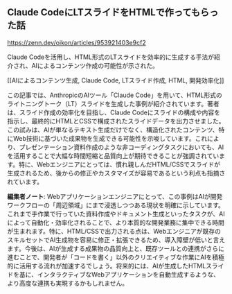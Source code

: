 ## Claude CodeにLTスライドをHTMLで作ってもらった話

https://zenn.dev/oikon/articles/953921403e9cf2

Claude Codeを活用し、HTML形式のLTスライドを効率的に生成する手法が紹介され、AIによるコンテンツ作成の可能性が示された。

[[AIによるコンテンツ生成, Claude Code, LTスライド作成, HTML, 開発効率化]]

この記事では、AnthropicのAIツール「Claude Code」を用いて、HTML形式のライトニングトーク（LT）スライドを生成した事例が紹介されています。著者は、スライド作成の効率化を目指し、Claude Codeにスライドの構成や内容を指示し、最終的にHTMLとCSSで構成されたスライドデータを出力させました。この試みは、AIが単なるテキスト生成だけでなく、構造化されたコンテンツ、特にWeb技術に基づいた成果物を生成できる可能性を示唆しています。これにより、プレゼンテーション資料作成のような非コーディングタスクにおいても、AIを活用することで大幅な時間短縮と品質向上が期待できることが強調されています。特に、Webエンジニアにとっては、慣れ親しんだHTML/CSSでスライドが生成されるため、後からの修正やカスタマイズが容易であるという利点も指摘されています。

**編集者ノート**: Webアプリケーションエンジニアにとって、この事例はAIが開発ワークフローの「周辺領域」にまで浸透しつつある現状を明確に示しています。これまで手作業で行っていた資料作成やドキュメント生成といったタスクが、AIによって自動化・効率化されることで、より本質的な開発業務に集中できる時間が生まれます。特に、HTML/CSSで出力される点は、Webエンジニアが既存のスキルセットでAI生成物を容易に修正・拡張できるため、導入障壁が低いと言えます。今後は、AIが生成する成果物の品質向上と、既存ツールとの連携がさらに進むことで、開発者が「コードを書く」以外のクリエイティブな作業にAIを積極的に活用する流れが加速するでしょう。将来的には、AIが生成したHTMLスライドを基に、インタラクティブなWebアプリケーションを自動生成するような、より高度な連携も実現するかもしれません。